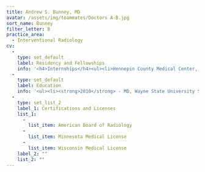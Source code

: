 ```yaml
---
title: Andrew S. Bunney, MD
avatar: /assets/img/teammates/Doctors A-B.jpg
sort_name: Bunney
filter_letter: B
practice_area:
  - Interventional Radiology
cv:
  - 
    type: set_default
    label: Residency and Fellowships
    info: '<h4>Internships</h4><ul><li>Hennepin County Medical Center, Minneapolis, MN, 2010-2011</li></ul><h4>Residencies</h4><ul><li>University of Minnesota Medical School, Minneapolis, MN, 2011-2015</li></ul><h4>Fellowships</h4><ul><li>Yale University School of Medicine, New Haven, CT, 2015-2016</li></ul>'
  - 
    type: set_default
    label: Education
    info: '<ul><li><strong>2010</strong> - MD, Wayne State University School of Medicine, Detroit, MI</li><li><strong>2006</strong> - BS, University of Michigan - Ann Arbor, Ann Arbor, MI</li></ul>'
  - 
    type: set_list_2
    label_1: Certifications and Licenses
    list_1:
      - 
        list_item: American Board of Radiology
      - 
        list_item: Minnesota Medical License
      - 
        list_item: Wisconsin Medical License
    label_2: ""
    list_2: ""
---
```

